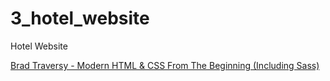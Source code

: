 # 3_hotel_website
Hotel Website

[Brad Traversy - Modern HTML & CSS From The Beginning (Including Sass)](https://www.udemy.com/course/modern-html-css-from-the-beginning/)
